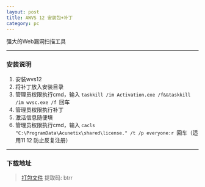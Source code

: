 ```yaml
---
layout: post
title: AWVS 12 安装包+补丁
category: pc
---
```

强大的Web漏洞扫描工具

---

### 安装说明
1. 安装wvs12
2. 将补丁放入安装目录
3. 管理员权限执行cmd，输入 ```taskkill /im Activation.exe /f&&taskkill /im wvsc.exe /f ```回车
4. 管理员权限执行补丁
5. 激活信息随便填
6. 管理员权限执行cmd，输入 ```cacls "C:\ProgramData\Acunetix\shared\license." /t /p everyone:r ```回车（适用11 12 防止反复注册）


---
### 下载地址

> [打包文件](https://pan.baidu.com/s/1FfpG9XJeoCIbRl2TZJmNYQ) 提取码: btrr



